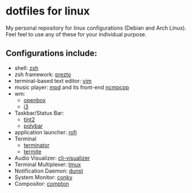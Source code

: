 # dotfiles for linux

My personal repository for linux configurations (Debian and Arch Linux). Feel feel to use any of these for your individual purpose.

## Configurations include:
- shell: [zsh](http://zsh.sourceforge.net/)
- zsh framework: [prezto](https://github.com/sorin-ionescu/prezto)
- terminal-based text editor: [vim](https://vim.sourceforge.io/)
- music player: [mpd](https://github.com/MusicPlayerDaemon/MPD) and its front-end [ncmpcpp](https://github.com/arybczak/ncmpcpp)
- wm: 
  - [openbox](https://github.com/danakj/openbox)
  - [i3](https://github.com/i3/i3)
- Taskbar/Status Bar:
  - [tint2](https://gitlab.com/o9000/tint2)
  - [polybar](https://github.com/jaagr/polybar)
- application launcher: [rofi](https://github.com/DaveDavenport/rofi)
- Terminal
  - [terminator](https://launchpad.net/terminator)
  - [termite](https://github.com/thestinger/termite/)
- Audio Visualizer: [cli-visualizer](https://github.com/dpayne/cli-visualizer)
- Terminal Multiplexer: [tmux](https://github.com/tmux/tmux)
- Notification Daemon: [dunst](https://github.com/dunst-project/dunst)
- System Monitor: [conky](https://github.com/brndnmtthws/conky)
- Compositor: [compton](https://github.com/chjj/compton)